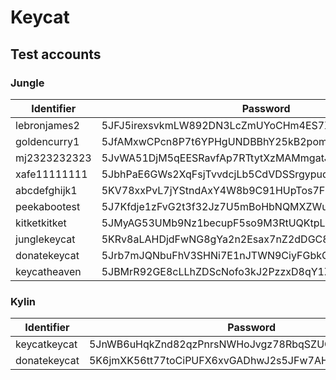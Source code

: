 # Keycat

## Test accounts

### Jungle
| Identifier   | Password                                            |
| ------------ | --------------------------------------------------- |
| lebronjames2 | 5JFJ5irexsvkmLW892DN3LcZmUYoCHm4ES7XD4zGGL3Y4mvLVU2 |
| goldencurry1 | 5JfAMxwCPcn8P7t6YPHgUNDBBhY25kB2pom9Sp2xoApPJaEsqYJ |
| mj2323232323 | 5JvWA51DjM5qEESRavfAp7RTtytXzMAMmgatJva1BhA8nTkYbPS |
| xafe11111111 | 5JbhPaE6GWs2XqFsjTvvdcjLb5CdVDSSrgypudog54e1muKQbjn |
| abcdefghijk1 | 5KV78xxPvL7jYStndAxY4W8b9C91HUpTos7FMyAXAHrhYaHRTc8 |
| peekabootest | 5J7Kfdje1zFvG2t3f32Jz7U5mBoHbNQMXZWuXh36SPf8TTEDrht |
| kitketkitket | 5JMyAG53UMb9Nz1becupF5so9M3RtUQKtpLFN84U4qitUfsaZ6M |
| junglekeycat | 5KRv8aLAHDjdFwNG8gYa2n2Esax7nZ2dDGC8wYgEVtDjMXXXH45 |
| donatekeycat | 5Jrb7mJQNbuFhV3SHNi7E1nJTWN9CiyFGbkCQWSKgLCYqJaozTH |
| keycatheaven | 5JBMrR92GE8cLLhZDScNofo3kJ2PzzxD8qY1Z26Js9mD3PPELc4 |

### Kylin
| Identifier   | Password                                            |
| ------------ | --------------------------------------------------- |
| keycatkeycat | 5JnWB6uHqkZnd82qzPnrsNWHoJvgz78RbqSZUQHpT32geg83b3b |
| donatekeycat | 5K6jmXK56tt77toCiPUFX6xvGADhwJ2s5JFw7AHFitrQ8qVB2CJ |